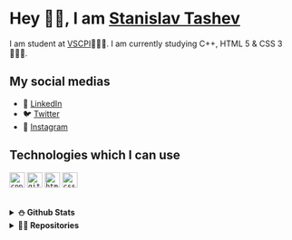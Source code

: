 # Hey 👋🏻, I am [Stanislav Tashev](https://github.com/SMTashev20/)

I am student at [VSCPI](https://www.codingburgas.bg/)👨🏻‍💻. I am currently studying C++, HTML 5 & CSS 3 👨🏻‍🏫.

<img align="right" alt="" src="https://media.tenor.com/images/6d4b64738cccdd4c315f7ae39658401a/tenor.gif" />

## My social medias

- 💼 [LinkedIn](https://www.linkedin.com/in/stanislav-tashev-940262211/)
- 🐦 [Twitter](https://twitter.com/Stanisl13460135)
- 🎈 [Instagram](https://www.instagram.com/stashev80/)

## Technologies which I can use
<code><img height="27" src="https://pbs.twimg.com/media/D1oRoQ0WsAA036b.png" alt="cpp"></code>
<code><img height="27" src="https://upload.wikimedia.org/wikipedia/commons/9/91/Octicons-mark-github.svg" alt="git"></code>
<code><img height="27" src="https://upload.wikimedia.org/wikipedia/commons/2/21/Devicon-html5-plain-wordmark.svg" alt="html"></code>
<code><img height="27" src="https://user-images.githubusercontent.com/63719283/116717419-8809a000-a9e1-11eb-8e3c-148c4456be99.png" alt="css"></code>

<br>

<details>	
  <summary><b>⛄ Github Stats</b></summary>

![Grade](https://github-readme-stats.vercel.app/api?username=smtashev20&show_icons=true&theme=tokyonight&count_private=true)
  <br>
[![Top Langs](https://github-readme-stats.vercel.app/api/top-langs/?username=smtashev20&langs_count=8&theme=tokyonight)](https://github.com/SMTashev20)
</details>

<details>
  <summary><b>🐠💀 Repositories</b></summary>

[![Earthlings](https://github-readme-stats.vercel.app/api/pin/?username=smtashev20&repo=green_project_&theme=tokyonight)](https://github.com/SMTashev20/green_project_)
[![Gravitators](https://github-readme-stats.vercel.app/api/pin/?username=smtashev20&repo=gravitators&theme=tokyonight)](https://github.com/SMTashev20/gravitators)
</details>
